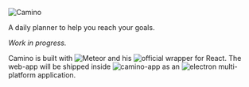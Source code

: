 ![Camino](http://cl.ly/image/0g2f3B0R2I40/camino-logo.png)

A daily planner to help you reach your goals.

_Work in progress._

Camino is built with ![Meteor](https://www.meteor.com) and his ![official wrapper for React](https://atmospherejs.com/meteor/react). The web-app will be shipped inside ![camino-app](https://github.com/fjaguero/camino-app) as an ![electron](https://github.com/atom/electron) multi-platform application. 
